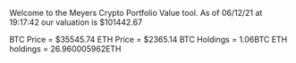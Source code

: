Welcome to the Meyers Crypto Portfolio Value tool. 
As of 06/12/21 at 19:17:42 our valuation is $101442.67 

BTC Price = $35545.74
 ETH Price = $2365.14
BTC Holdings = 1.06BTC
 ETH holdings = 26.960005962ETH 
